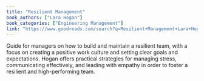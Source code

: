 ```yaml
---
title: "Resilient Management"
book_authors: ["Lara Hogan"]
book_categories: ["Engineering Management"]
link: "https://www.goodreads.com/search?q=Resilient+Management+Lara+Hogan"
---
```


Guide for managers on how to build and maintain a resilient team, with a focus on creating a positive work culture and setting clear goals and expectations. Hogan offers practical strategies for managing stress, communicating effectively, and leading with empathy in order to foster a resilient and high-performing team.